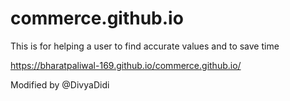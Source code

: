 # commerce.github.io
This is for helping a user to find accurate values and to save time 


https://bharatpaliwal-169.github.io/commerce.github.io/

Modified by @DivyaDidi